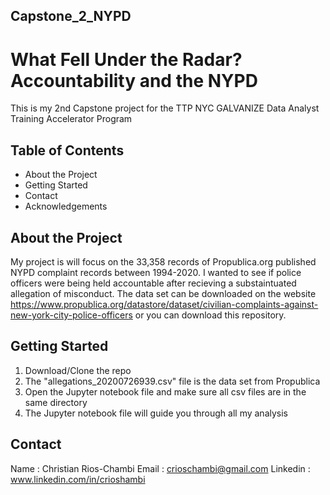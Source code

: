 ## Capstone_2_NYPD
# What Fell Under the Radar? Accountability and the NYPD 
This is my 2nd Capstone project for the TTP NYC GALVANIZE Data Analyst Training Accelerator Program

	
## Table of Contents
- About the Project 
- Getting Started
- Contact
- Acknowledgements

## About the Project
My project is will focus on the 33,358 records of Propublica.org published
NYPD complaint records between 1994-2020. I wanted to see if police officers were 
being held accountable after recieving a substaintuated allegation of misconduct. The data set can
be downloaded on the website https://www.propublica.org/datastore/dataset/civilian-complaints-against-new-york-city-police-officers
or you can download this repository.

## Getting Started
  1. Download/Clone the repo
  2. The "allegations_20200726939.csv" file is the data set from Propublica
  2. Open the Jupyter notebook file and make sure all csv files are in the same directory
  4. The Jupyter notebook file will guide you through all my analysis 
  
## Contact
Name : Christian Rios-Chambi 
Email : crioschambi@gmail.com
Linkedin : www.linkedin.com/in/crioshambi


